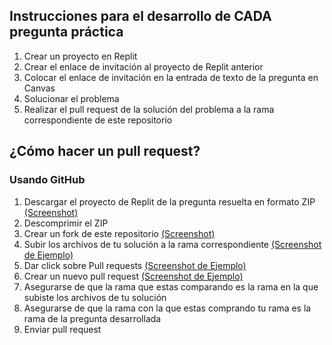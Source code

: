 ## Instrucciones para el desarrollo de CADA pregunta práctica
1. Crear un proyecto en Replit
2. Crear el enlace de invitación al proyecto de Replit anterior
3. Colocar el enlace de invitación en la entrada de texto de la pregunta en Canvas
4. Solucionar el problema
5. Realizar el pull request de la solución del problema a la rama correspondiente de este repositorio

## ¿Cómo hacer un pull request?
### Usando GitHub
1. Descargar el proyecto de Replit de la pregunta resuelta en formato ZIP [(Screenshot)](https://prnt.sc/1s1ykjm)
2. Descomprimir el ZIP
3. Crear un fork de este repositorio [(Screenshot)](https://prnt.sc/1s1z9rt)
4. Subir los archivos de tu solución a la rama correspondiente [(Screenshot de Ejemplo)](https://prnt.sc/1s1zfid)
5. Dar click sobre Pull requests [(Screenshot de Ejemplo)](https://prnt.sc/1s1zoqa)
6. Crear un nuevo pull request [(Screenshot de Ejemplo)](https://prnt.sc/1s2017e)
7. Asegurarse de que la rama que estas comparando es la rama en la que subiste los archivos de tu solución
8. Asegurarse de que la rama con la que estas comprando tu rama es la rama de la pregunta desarrollada
9. Enviar pull request
